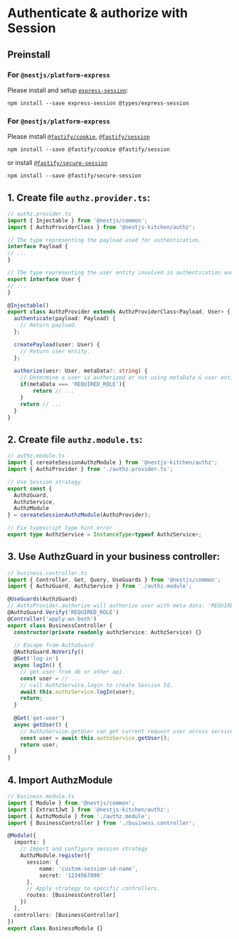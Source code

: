 # Authenticate & authorize with Session

## Preinstall

### For `@nestjs/platform-express`

Please install and setup [`express-session`](https://www.npmjs.com/package/express-session):

```
npm install --save express-session @types/express-session
```

### For `@nestjs/platform-express`

Please install [`@fastify/cookie`](https://www.npmjs.com/package/@fastify/cookie), [`@fastify/session`](https://www.npmjs.com/package/@fastify/session)

```
npm install --save @fastify/cookie @fastify/session
```

or install [`@fastify/secure-session`](https://www.npmjs.com/package/@fastify/secure-session)

```
npm install --save @fastify/secure-session
```

## 1. Create file `authz.provider.ts`:

```typescript
// authz.provider.ts
import { Injectable } from '@nestjs/common';
import { AuthzProviderClass } from '@nestjs-kitchen/authz';

// The type representing the payload used for authentication.
interface Payload {
// ...
}

// The type representing the user entity involved in authentication and authorization.
export interface User {
// ...
}

@Injectable()
export class AuthzProvider extends AuthzProviderClass<Payload, User> {
  authenticate(payload: Payload) {
    // Return payload.
  };

  createPayload(user: User) {
    // Return user entity.
  };
  
  authorize(uesr: User, metaData?: string) {
    // Determine a user is authorized or not using metaData & user entity
    if(metaData === 'REQUIRED_ROLE'){
        return // ...
    }
    return // ...
  }
}
```

## 2. Create file `authz.module.ts`:

```typescript
// authz.module.ts
import { cereateSessionAuthzModule } from '@nestjs-kitchen/authz';
import { AuthzProvider } from './authz.provider.ts';

// Use Session strategy
export const {
  AuthzGuard,
  AuthzService,
  AuthzModule
} = cereateSessionAuthzModule(AuthzProvider);

// Fix typescript type hint error
export type AuthzService = InstanceType<typeof AuthzService>;
```

## 3. Use AuthzGuard in your business controller:

```typescript
// business.controller.ts
import { Controller, Get, Query, UseGuards } from '@nestjs/common';
import { AuthzGuard, AuthzService } from './authz.module';

@UseGuards(AuthzGuard)
// AuthzProvider.authorize will authorize user with meta data: 'REQUIRED_ROLE'
@AuthzGuard.Verify('REQUIRED_ROLE')
@Controller('apply-on-both')
export class BusinessController {
  constructor(private readonly authzService: AuthzService) {}
  
  // Escape from AuthzGuard
  @AuthzGuard.NoVerify()
  @Get('log-in')
  async logIn() {
    // get user from db or other api.
    const user = // ...
    // call AuthzService.login to create Session Id. 
    await this.authzService.logIn(user);
    return;
  }
  
  @Get('get-user')
  async getUser() {
    // AuthzService.getUser can get current request user across services. 
    const user = await this.authzService.getUser();
    return user;
  }
}
```

## 4. Import AuthzModule

```typescript
// business.module.ts
import { Module } from '@nestjs/common';
import { ExtractJwt } from '@nestjs-kitchen/authz';
import { AuthzModule } from './authz.module';
import { BusinessController } from './business.controller';

@Module({
  imports: [
    // Import and configure session strategy
    AuthzModule.register({
      session: {
          name: 'custom-session-id-name',
          secret: '1234567890'
      },
      // Apply strategy to specific controllers.
      routes: [BusinessController]
    })
  ],
  controllers: [BusinessController]
})
export class BusinessModule {}
```
